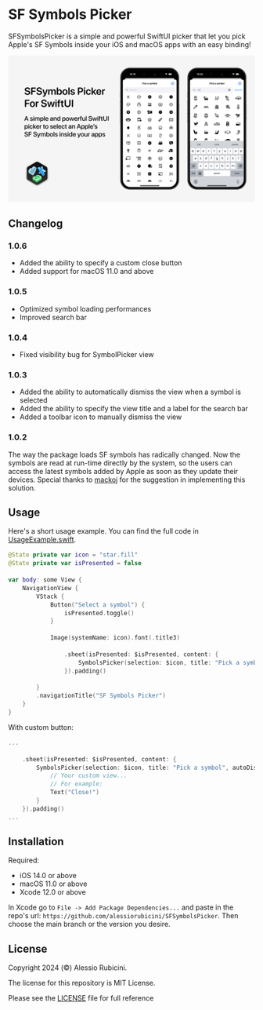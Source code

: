 # SF Symbols Picker

SFSymbolsPicker is a simple and powerful SwiftUI picker that let you pick Apple's SF Symbols inside your iOS and macOS apps with an easy binding!

![SF Symbols Picker](./Resources/SFSymbolsPicker.png)

## Changelog
### 1.0.6
- Added the ability to specify a custom close button
- Added support for macOS 11.0 and above

### 1.0.5
- Optimized symbol loading performances
- Improved search bar

### 1.0.4
- Fixed visibility bug for SymbolPicker view

### 1.0.3
- Added the ability to automatically dismiss the view when a symbol is selected
- Added the ability to specify the view title and a label for the search bar
- Added a toolbar icon to manually dismiss the view

### 1.0.2

The way the package loads SF symbols has radically changed. Now the symbols are read at run-time directly by the system, so the users can access the latest symbols added by Apple as soon as they update their devices. Special thanks to [mackoj](https://github.com/mackoj) for the suggestion in implementing this solution.

## Usage

Here's a short usage example. You can find the full code in [UsageExample.swift](https://github.com/alessiorubicini/SFSymbolsPickerForSwiftUI/blob/master/Sources/SFSymbolsPicker/UsageExample.swift).

```swift
@State private var icon = "star.fill"
@State private var isPresented = false
    
var body: some View {
    NavigationView {
        VStack {
            Button("Select a symbol") {
                isPresented.toggle()
            }

            Image(systemName: icon).font(.title3)

                .sheet(isPresented: $isPresented, content: {
                    SymbolsPicker(selection: $icon, title: "Pick a symbol", autoDismiss: true)
                }).padding()

        }
        .navigationTitle("SF Symbols Picker")
    }
}
```

With custom button:

```swift
...

    .sheet(isPresented: $isPresented, content: {
        SymbolsPicker(selection: $icon, title: "Pick a symbol", autoDismiss: true) {
            // Your custom view...
            // For example:
            Text("Close!")
        }
    }).padding()
...
```


## Installation

Required:
- iOS 14.0 or above
- macOS 11.0 or above
- Xcode 12.0 or above

In Xcode go to `File -> Add Package Dependencies...` and paste in the repo's url: `https://github.com/alessiorubicini/SFSymbolsPicker`.
Then choose the main branch or the version you desire.

## License

Copyright 2024 (©) Alessio Rubicini.

The license for this repository is MIT License.

Please see the [LICENSE](LICENSE) file for full reference
